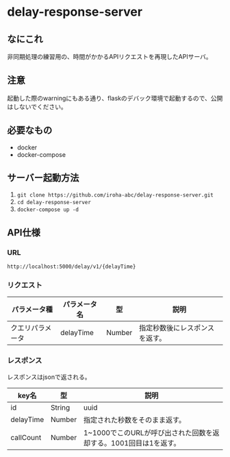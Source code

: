 # delay-response-server

## なにこれ

非同期処理の練習用の、時間がかかるAPIリクエストを再現したAPIサーバ。

## 注意

起動した際のwarningにもある通り、flaskのデバック環境で起動するので、公開はしないでください。

## 必要なもの

* docker
* docker-compose

## サーバー起動方法

1. `git clone https://github.com/iroha-abc/delay-response-server.git`
1. `cd delay-response-server`
1. `docker-compose up -d`

## API仕様

### URL

`http://localhost:5000/delay/v1/{delayTime}`

### リクエスト

|パラメータ種|パラメータ名|型|説明|
| -- | -- | -- | -- |
|クエリパラメータ|delayTime|Number|指定秒数後にレスポンスを返す。|

### レスポンス

レスポンスはjsonで返される。

|key名|型|説明|
| -- | -- | -- |
|id|String|uuid|
|delayTime|Number|指定された秒数をそのまま返す。|
|callCount|Number|1~1000でこのURLが呼び出された回数を返却する。1001回目は1を返す。|
